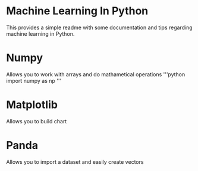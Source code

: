 # Machine Learning In Python
This provides a simple readme with some documentation and tips regarding machine learning in Python.

# Numpy
Allows you to work with arrays and do mathametical operations
'''python
import numpy as np
'''

# Matplotlib
Allows you to build chart

# Panda 
Allows you to import a dataset and easily create vectors
